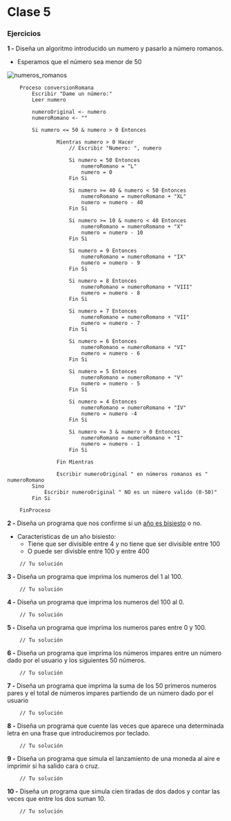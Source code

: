 # Clase 5

### Ejercicios

**1 -** Diseña un algoritmo introducido un numero y pasarlo a número romanos.
- Esperamos que el número sea menor de 50

![numeros_romanos](https://eloviparo.files.wordpress.com/2009/09/numeros-romans.jpg?w=466&h=172)

```
	Proceso conversionRomana
		Escribir "Dame un número:"
		Leer numero
		
		numeroOriginal <- numero
		numeroRomano <- ""
		
		Si numero <= 50 & numero > 0 Entonces
			
				Mientras numero > 0 Hacer
					// Escribir "Numero: ", numero
					
					Si numero = 50 Entonces
						numeroRomano = "L"
						numero = 0
					Fin Si
					
					Si numero >= 40 & numero < 50 Entonces
						numeroRomano = numeroRomano + "XL"
						numero = numero - 40
					Fin Si
					
					Si numero >= 10 & numero < 40 Entonces
						numeroRomano = numeroRomano + "X"
						numero = numero - 10
					Fin Si	
					
					Si numero = 9 Entonces
						numeroRomano = numeroRomano + "IX"
						numero = numero - 9
					Fin Si		
					
					Si numero = 8 Entonces
						numeroRomano = numeroRomano + "VIII"
						numero = numero - 8
					Fin Si	
					
					Si numero = 7 Entonces
						numeroRomano = numeroRomano + "VII"
						numero = numero - 7
					Fin Si	
					
					Si numero = 6 Entonces
						numeroRomano = numeroRomano + "VI"
						numero = numero - 6
					Fin Si	
					
					Si numero = 5 Entonces
						numeroRomano = numeroRomano + "V"
						numero = numero - 5
					Fin Si	
					
					Si numero = 4 Entonces
						numeroRomano = numeroRomano + "IV"
						numero = numero -4
					Fin Si
					
					Si numero <= 3 & numero > 0 Entonces
						numeroRomano = numeroRomano + "I"
						numero = numero - 1
					Fin Si		
					
				Fin Mientras
				
				Escribir numeroOriginal " en números romanos es " numeroRomano
		Sino
			Escribir numeroOriginal " NO es un número valido (0-50)"
		Fin Si
		
	FinProceso
```

**2 -** Diseña un programa que nos confirme si un [año es bisiesto](https://es.wikipedia.org/wiki/A%C3%B1o_bisiesto) o no.
- Caracteristicas de un año bisiesto:
	- Tiene que ser divisible entre 4 y no tiene que ser divisible entre 100
	- O puede ser divisble entre 100 y entre 400
```
    // Tu solución
```

**3 -** Diseña un programa que imprima los numeros del 1 al 100.
```
    // Tu solución
```

**4 -** Diseña un programa que imprima los numeros del 100 al 0.
```
    // Tu solución
```

**5 -** Diseña un programa que imprima los numeros pares entre 0 y 100.
```
    // Tu solución
```

**6 -** Diseña un programa que imprima los números impares entre un número dado por el usuario y los siguientes 50 números.
```
    // Tu solución
```

**7 -** Diseña un programa que imprima la suma de los 50 primeros numeros pares y el total de números impares partiendo de un número dado por el usuario
```
    // Tu solución
```

**8 -** Diseña un programa que cuente las veces que aparece una determinada letra en una frase que introduciremos por teclado.
```
    // Tu solución
```

**9 -** Diseña un programa que simula el lanzamiento de una moneda al aire e imprimir si ha salido cara o cruz.
```
    // Tu solución
```

**10 -** Diseña un programa que  simula cien tiradas de dos dados y contar las veces que entre los dos suman 10.
```
    // Tu solución
```
